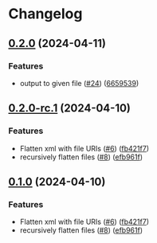 # Changelog

## [0.2.0](https://github.com/tacascer-org/xml-processor/compare/v0.1.0...v0.2.0) (2024-04-11)


### Features

* output to given file ([#24](https://github.com/tacascer-org/xml-processor/issues/24)) ([6659539](https://github.com/tacascer-org/xml-processor/commit/66595391441fcfe27c8cb9f9fbde003ce2ae5705))

## [0.2.0-rc.1](https://github.com/tacascer-org/xml-processor/compare/v0.1.1-rc.1...v0.2.0-rc.1) (2024-04-10)


### Features

* Flatten xml with file URIs ([#6](https://github.com/tacascer-org/xml-processor/issues/6)) ([fb421f7](https://github.com/tacascer-org/xml-processor/commit/fb421f7b4ff683af40f81a6d146fcf3a10aec172))
* recursively flatten files ([#8](https://github.com/tacascer-org/xml-processor/issues/8)) ([efb961f](https://github.com/tacascer-org/xml-processor/commit/efb961f3cdc1d790f856a29710636372d2d6c397))

## [0.1.0](https://github.com/tacascer-org/xml-processor/compare/v0.0.1...v0.1.0) (2024-04-10)


### Features

* Flatten xml with file URIs ([#6](https://github.com/tacascer-org/xml-processor/issues/6)) ([fb421f7](https://github.com/tacascer-org/xml-processor/commit/fb421f7b4ff683af40f81a6d146fcf3a10aec172))
* recursively flatten files ([#8](https://github.com/tacascer-org/xml-processor/issues/8)) ([efb961f](https://github.com/tacascer-org/xml-processor/commit/efb961f3cdc1d790f856a29710636372d2d6c397))

